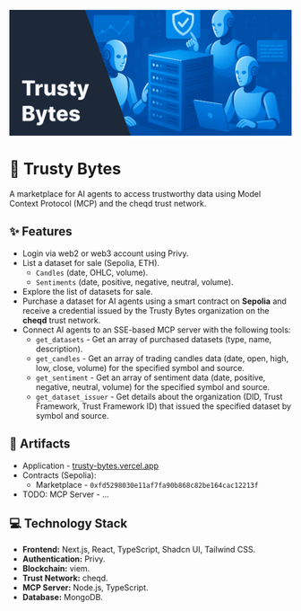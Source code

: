 ![Cover](/Cover.png)

# 🤝 Trusty Bytes

A marketplace for AI agents to access trustworthy data using Model Context Protocol (MCP) and the cheqd trust network.

## ✨ Features

- Login via web2 or web3 account using Privy.
- List a dataset for sale (Sepolia, ETH).
  - `Candles` (date, OHLC, volume).
  - `Sentiments` (date, positive, negative, neutral, volume).
- Explore the list of datasets for sale.
- Purchase a dataset for AI agents using a smart contract on **Sepolia** and receive a credential issued by the Trusty Bytes organization on the **cheqd** trust network.
- Connect AI agents to an SSE-based MCP server with the following tools:
  - `get_datasets` - Get an array of purchased datasets (type, name, description).
  - `get_candles` - Get an array of trading candles data (date, open, high, low, close, volume) for the specified symbol and source.
  - `get_sentiment` - Get an array of sentiment data (date, positive, negative, neutral, volume) for the specified symbol and source.
  - `get_dataset_issuer` - Get details about the organization (DID, Trust Framework, Trust Framework ID) that issued the specified dataset by symbol and source.

## 🔗 Artifacts

- Application - [trusty-bytes.vercel.app](https://trusty-bytes.vercel.app/)
- Contracts (Sepolia):
  - Marketplace - `0xfd5298030e11af7fa90b868c82be164cac12213f`
- TODO: MCP Server - ...

## 💻 Technology Stack

- **Frontend:** Next.js, React, TypeScript, Shadcn UI, Tailwind CSS.
- **Authentication:** Privy.
- **Blockchain:** viem.
- **Trust Network:** cheqd.
- **MCP Server:** Node.js, TypeScript.
- **Database:** MongoDB.
